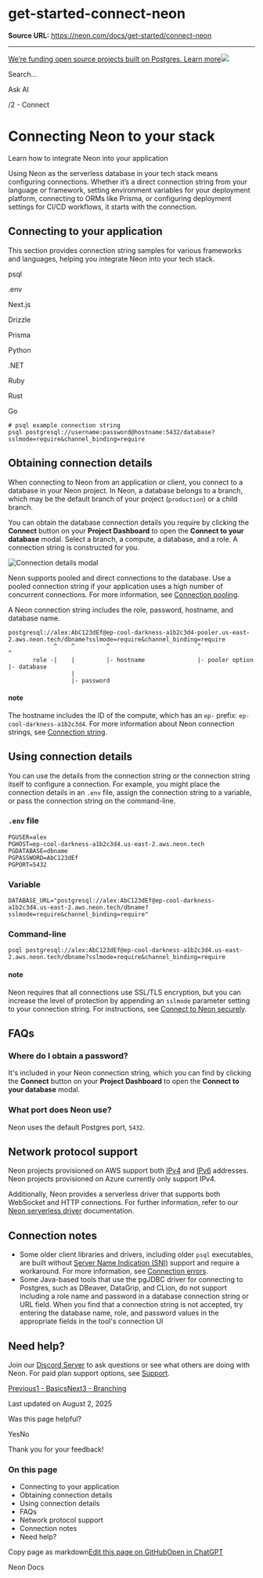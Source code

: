 # get-started-connect-neon

**Source URL:** https://neon.com/docs/get-started/connect-neon

---

[We’re funding open source projects built on Postgres. Learn more![](/_next/static/svgs/9ee958f8b2be7694e4ce9140c14df68e.svg)](https://neon.com/programs/open-source)

Search...

Ask AI

[](/docs)/2 - Connect

# Connecting Neon to your stack

Learn how to integrate Neon into your application

Using Neon as the serverless database in your tech stack means configuring connections. Whether it’s a direct connection string from your language or framework, setting environment variables for your deployment platform, connecting to ORMs like Prisma, or configuring deployment settings for CI/CD workflows, it starts with the connection.

## Connecting to your application

This section provides connection string samples for various frameworks and languages, helping you integrate Neon into your tech stack.

psql

.env

Next.js

Drizzle

Prisma

Python

.NET

Ruby

Rust

Go
    
    
    # psql example connection string
    psql postgresql://username:password@hostname:5432/database?sslmode=require&channel_binding=require

## Obtaining connection details

When connecting to Neon from an application or client, you connect to a database in your Neon project. In Neon, a database belongs to a branch, which may be the default branch of your project (`production`) or a child branch.

You can obtain the database connection details you require by clicking the **Connect** button on your **Project Dashboard** to open the **Connect to your database** modal. Select a branch, a compute, a database, and a role. A connection string is constructed for you.

![Connection details modal](/_next/image?url=%2Fdocs%2Fconnect%2Fconnection_details.png&w=1920&q=75&dpl=dpl_BWMnjAnsz5e4vCV8rVKCfZ67QP1V)

Neon supports pooled and direct connections to the database. Use a pooled connection string if your application uses a high number of concurrent connections. For more information, see [Connection pooling](/docs/connect/connection-pooling#connection-pooling).

A Neon connection string includes the role, password, hostname, and database name.
    
    
    postgresql://alex:AbC123dEf@ep-cool-darkness-a1b2c3d4-pooler.us-east-2.aws.neon.tech/dbname?sslmode=require&channel_binding=require
                 ^    ^         ^                         ^                              ^
           role -|    |         |- hostname               |- pooler option               |- database
                      |
                      |- password

#### note

The hostname includes the ID of the compute, which has an `ep-` prefix: `ep-cool-darkness-a1b2c3d4`. For more information about Neon connection strings, see [Connection string](/docs/reference/glossary#connection-string).

## Using connection details

You can use the details from the connection string or the connection string itself to configure a connection. For example, you might place the connection details in an `.env` file, assign the connection string to a variable, or pass the connection string on the command-line.

### `.env` file
    
    
    PGUSER=alex
    PGHOST=ep-cool-darkness-a1b2c3d4.us-east-2.aws.neon.tech
    PGDATABASE=dbname
    PGPASSWORD=AbC123dEf
    PGPORT=5432

### Variable
    
    
    DATABASE_URL="postgresql://alex:AbC123dEf@ep-cool-darkness-a1b2c3d4.us-east-2.aws.neon.tech/dbname?sslmode=require&channel_binding=require"

### Command-line
    
    
    psql postgresql://alex:AbC123dEf@ep-cool-darkness-a1b2c3d4.us-east-2.aws.neon.tech/dbname?sslmode=require&channel_binding=require

#### note

Neon requires that all connections use SSL/TLS encryption, but you can increase the level of protection by appending an `sslmode` parameter setting to your connection string. For instructions, see [Connect to Neon securely](/docs/connect/connect-securely).

## FAQs

### Where do I obtain a password?

It's included in your Neon connection string, which you can find by clicking the **Connect** button on your **Project Dashboard** to open the **Connect to your database** modal.

### What port does Neon use?

Neon uses the default Postgres port, `5432`.

## Network protocol support

Neon projects provisioned on AWS support both [IPv4](https://en.wikipedia.org/wiki/Internet_Protocol_version_4) and [IPv6](https://en.wikipedia.org/wiki/IPv6) addresses. Neon projects provisioned on Azure currently only support IPv4.

Additionally, Neon provides a serverless driver that supports both WebSocket and HTTP connections. For further information, refer to our [Neon serverless driver](/docs/serverless/serverless-driver) documentation.

## Connection notes

  * Some older client libraries and drivers, including older `psql` executables, are built without [Server Name Indication (SNI)](/docs/reference/glossary#sni) support and require a workaround. For more information, see [Connection errors](/docs/connect/connection-errors).
  * Some Java-based tools that use the pgJDBC driver for connecting to Postgres, such as DBeaver, DataGrip, and CLion, do not support including a role name and password in a database connection string or URL field. When you find that a connection string is not accepted, try entering the database name, role, and password values in the appropriate fields in the tool's connection UI



## Need help?

Join our [Discord Server](https://discord.gg/92vNTzKDGp) to ask questions or see what others are doing with Neon. For paid plan support options, see [Support](/docs/introduction/support).

[Previous1 - Basics](/docs/get-started/signing-up)[Next3 - Branching](/docs/get-started/workflow-primer)

Last updated on August 2, 2025

Was this page helpful?

YesNo

Thank you for your feedback!

### On this page

  * Connecting to your application
  * Obtaining connection details
  * Using connection details
  * FAQs
  * Network protocol support
  * Connection notes
  * Need help?



Copy page as markdown[Edit this page on GitHub](https://github.com/neondatabase/website/tree/main/content/docs/get-started/connect-neon.md)[Open in ChatGPT](https://chatgpt.com/?hints=search&q=Read+https://raw.githubusercontent.com/neondatabase/website/refs/heads/main/content/docs/get-started/connect-neon.md)

Neon Docs